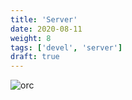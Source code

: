 ```yaml
---
title: 'Server'
date: 2020-08-11
weight: 8
tags: ['devel', 'server']
draft: true
---
```


![orc](/img/orc.svg?width=192px)
